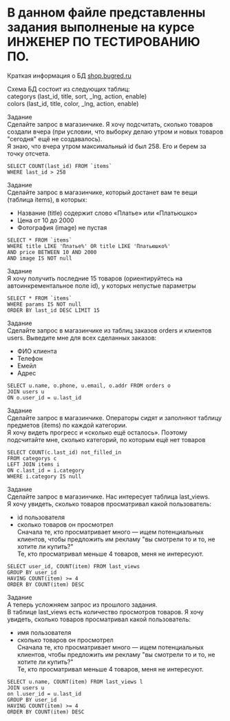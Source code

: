 # В данном файле представленны задания выполненые на курсе ИНЖЕНЕР ПО ТЕСТИРОВАНИЮ ПО.
Краткая информация о БД [shop.bugred.ru](http://shop.bugred.ru/)

Схема БД состоит из следующих таблиц:   
categorys (last_id, title, sort, _lng, action, enable)       
colors (last_id, title, color, _lng, action, enable)

Задание    
Сделайте запрос в магазинчике. Я хочу подсчитать, сколько товаров создали вчера (при условии, что выборку делаю утром и новых товаров "сегодня" ещё не создавалось).   
Я знаю, что вчера утром максимальный id был 258. Его и берем за точку отсчета.
```
SELECT COUNT(last_id) FROM `items`    
WHERE last_id > 258
```

Задание   
Сделайте запрос в магазинчике, который достанет вам те вещи (таблица items), в которых:  
- Название (title) содержит слово «Платье» или «Платьюшко»  
- Цена от 10 до 2000  
- Фотография (image) не пустая  
```
SELECT * FROM `items`  
WHERE title LIKE 'Платье%' OR title LIKE 'Платьюшко%'  
AND price BETWEEN 10 AND 2000  
AND image IS NOT null  
```

Задание   
Я хочу получить последние 15 товаров (ориентируйтесь на автоинкрементальное поле id), у которых непустые параметры   
```
SELECT * FROM `items`   
WHERE params IS NOT null   
ORDER BY last_id DESC LIMIT 15
```

Задание    
Сделайте запрос в магазинчике из таблиц заказов orders и клиентов users. Выведите мне для всех сделанных заказов:   
- ФИО клиента  
- Телефон  
- Емейл  
- Адрес

```
SELECT u.name, o.phone, u.email, o.addr FROM orders o   
JOIN users u   
ON o.user_id = u.last_id   
```

Задание  
Сделайте запрос в магазинчике. Операторы сидят и заполняют таблицу предметов (items) по каждой категории.  
Я хочу видеть прогресс и «сколько ещё осталось». Поэтому подсчитайте мне, сколько категорий, по которым ещё нет товаров  

```
SELECT COUNT(c.last_id) not_filled_in   
FROM categorys c   
LEFT JOIN items i   
ON c.last_id = i.category   
WHERE i.category IS null   
```

Задание  
Сделайте запрос в магазинчике. Нас интересует таблица last_views.   
Я хочу увидеть, сколько товаров просматривал какой пользователь:  
- id пользователя   
- сколько товаров он просмотрел  
Сначала те, кто просматривает много — ищем потенциальных клиентов, чтобы предложить им рекламу "вы смотрели то и то, не хотите ли купить?"  
Те, кто просматривал меньше 4 товаров, меня не интересуют.

```
SELECT user_id, COUNT(item) FROM last_views  
GROUP BY user_id  
HAVING COUNT(item) >= 4  
ORDER BY COUNT(item) DESC  
```

Задание  
А теперь усложняем запрос из прошлого задания.  
В таблице last_views есть количество просмотров товаров. Я хочу увидеть, сколько товаров просматривал какой пользователь:  
- имя пользователя  
- сколько товаров он просмотрел  
Сначала те, кто просматривает много — ищем потенциальных клиентов, чтобы предложить им рекламу "вы смотрели то и то, не хотите ли купить?"  
Те, кто просматривал меньше 4 товаров, меня не интересуют.

```
SELECT u.name, COUNT(item) FROM last_views l  
JOIN users u  
on l.user_id = u.last_id  
GROUP BY user_id  
HAVING COUNT(item) >= 4  
ORDER BY COUNT(item) DESC  
```

